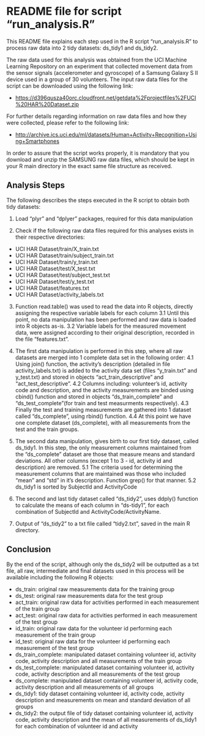 # README file for script “run_analysis.R”

This README file explains each step used in the R script “run_analysis.R” to process raw data into 2 tidy datasets: ds_tidy1 and ds_tidy2.

The raw data used for this analysis was obtained from the UCI Machine Learning Repository on an experiment that collected movement data from the sensor signals (accelerometer and gyroscope) of a Samsung Galaxy S II device used in a group of 30 volunteers.
The input raw data files for the script can be downloaded using the following link: 
* https://d396qusza40orc.cloudfront.net/getdata%2Fprojectfiles%2FUCI%20HAR%20Dataset.zip

For further details regarding information on raw data files and how they were collected, please refer to the following link:
* http://archive.ics.uci.edu/ml/datasets/Human+Activity+Recognition+Using+Smartphones

In order to assure that the script works properly, it is mandatory that you download and unzip the SAMSUNG raw data files, which should be kept in your R main directory in the exact same file structure as received.


## Analysis Steps

The following describes the steps executed in the R script to obtain both tidy datasets:

1. Load “plyr” and “dplyer” packages, required for this data manipulation

2. Check if the following raw data files required for this analyses exists in their respective directories:
* UCI HAR Dataset/train/X_train.txt
* UCI HAR Dataset/train/subject_train.txt
* UCI HAR Dataset/train/y_train.txt
* UCI HAR Dataset/test/X_test.txt
* UCI HAR Dataset/test/subject_test.txt
* UCI HAR Dataset/test/y_test.txt
* UCI HAR Dataset/features.txt
* UCI HAR Dataset/activity_labels.txt

3. Function read.table() was used to read the data into R objects, directly assigning the respective variable labels for each column
  3.1 Until this point, no data manipulation has been performed and raw data is loaded into R objects as-is.
  3.2 Variable labels for the measured movement data, were assigned according to their original description, recorded in the file “features.txt”.

4. The first data manipulation is performed in this step, where all raw datasets are merged into 1 complete data set in the following order:
  4.1 Using join() function, the activity’s description (detailed in file activity_labels.txt) is added to the activity data set (files “y_train.txt” and y_test.txt) and stored in objects “act_train_descriptive” and “act_test_descriptive”.
  4.2 Columns including: volunteer’s id, activity code and description, and the activity measurements are binded using cbind() function and stored in objects “ds_train_complete” and “ds_test_complete”(for train and test measurments respectively).
  4.3 Finally the test and training measurements are gathered into 1 dataset called “ds_complete”, using rbind() function.
  4.4 At this point we have one complete dataset (ds_complete), with all measurements from the test and the train groups.

5. The second data manipulation, gives birth to our first tidy dataset, called ds_tidy1. In this step, the only measurement columns maintained from the “ds_complete” dataset are those that measure means and standard deviations. All other columns (except 1 to 3 - id, activity id and description) are removed.
  5.1 The criteria used for determining the measurement columns that are maintained was those who included “mean” and “std” in it’s description. Function grep() for that manner.
  5.2 ds_tidy1 is sorted by SubjectId and ActivityCode

6. The second and last tidy dataset called “ds_tidy2”, uses ddply() function to  calculate the means of each column in “ds-tidy1”, for each combination of SubjectId and ActivityCode/ActivityName.

7. Output of “ds_tidy2” to a txt file called “tidy2.txt”, saved in the main R directory.


## Conclusion

By the end of the script, although only the ds_tidy2 will be outputted as a txt file, all raw, intermediate and final datasets used in this process will be available including the following R objects:
* ds_train:		original raw measurements data for the training group
* ds_test:		original raw measurements data for the test group
* act_train:		original raw data for activities performed in each measurement of the train group
* act_test:		original raw data for activities performed in each measurement of the test group
* id_train:		original raw data for the volunteer id performing each measurement of the train group
* id_test:		original raw data for the volunteer id performing each measurement of the test group
* ds_train_complete:	manipulated dataset containing volunteer id, activity code, activity description and all measurements of the train group
* ds_test_complete:	manipulated dataset containing volunteer id, activity code, activity description and all measurements of the test group
* ds_complete:		manipulated dataset containing volunteer id, activity code, activity description and all measurements of all groups
* ds_tidy1:		tidy dataset containing volunteer id, activity code, activity description and measurements on mean and standard deviation of all groups
* ds_tidy2:		the output file of tidy dataset containing volunteer id, activity code, activity description and the mean of all measurements of ds_tidy1 for each combination of volunteer id and activity